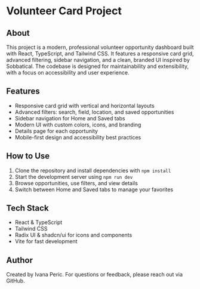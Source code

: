 
# Volunteer Card Project

## About
This project is a modern, professional volunteer opportunity dashboard built with React, TypeScript, and Tailwind CSS. It features a responsive card grid, advanced filtering, sidebar navigation, and a clean, branded UI inspired by Sobbatical. The codebase is designed for maintainability and extensibility, with a focus on accessibility and user experience.

## Features
- Responsive card grid with vertical and horizontal layouts
- Advanced filters: search, field, location, and saved opportunities
- Sidebar navigation for Home and Saved tabs
- Modern UI with custom colors, icons, and branding
- Details page for each opportunity
- Mobile-first design and accessibility best practices

## How to Use
1. Clone the repository and install dependencies with `npm install`
2. Start the development server using `npm run dev`
3. Browse opportunities, use filters, and view details
4. Switch between Home and Saved tabs to manage your favorites

## Tech Stack
- React & TypeScript
- Tailwind CSS
- Radix UI & shadcn/ui for icons and components
- Vite for fast development

## Author
Created by Ivana Peric. For questions or feedback, please reach out via GitHub.
